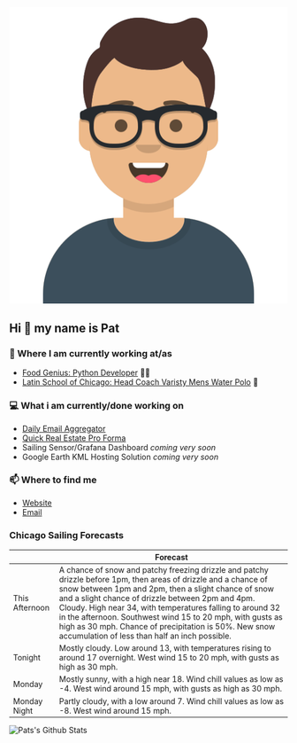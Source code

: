 [![Social banner for p-j-falconer](https://raw.githubusercontent.com/P-J-FALCONER/P-J-FALCONER/master/assets/avataaars.svg)](https://patfalconer.com/)
## Hi :wave: my name is Pat

### 💼 Where I am currently working at/as
- [Food Genius: Python Developer](https://getfoodgenius.com/) 🍔🐍
- [Latin School of Chicago: Head Coach Varisty Mens Water Polo](https://www.latinschool.org/) 🤽


### 💻 What i am currently/done working on
 - [Daily Email Aggregator](https://github.com/P-J-FALCONER/dott_daily_mail)
 - [Quick Real Estate Pro Forma](https://github.com/P-J-FALCONER/henry)
 - Sailing Sensor/Grafana Dashboard *coming very soon*
 - Google Earth KML Hosting Solution *coming very soon*

### 📫 Where to find me
 - [Website](https://patfalconer.com/)
 - [Email](mailto:patrick.j.falconer@gmail.com)


### Chicago Sailing Forecasts
|   | Forecast  |
|---|---|
| This Afternoon | A chance of snow and patchy freezing drizzle and patchy drizzle before 1pm, then areas of drizzle and a chance of snow between 1pm and 2pm, then a slight chance of snow and a slight chance of drizzle between 2pm and 4pm. Cloudy. High near 34, with temperatures falling to around 32 in the afternoon. Southwest wind 15 to 20 mph, with gusts as high as 30 mph. Chance of precipitation is 50%. New snow accumulation of less than half an inch possible. |
| Tonight | Mostly cloudy. Low around 13, with temperatures rising to around 17 overnight. West wind 15 to 20 mph, with gusts as high as 30 mph. |
| Monday | Mostly sunny, with a high near 18. Wind chill values as low as -4. West wind around 15 mph, with gusts as high as 30 mph. |
| Monday Night | Partly cloudy, with a low around 7. Wind chill values as low as -8. West wind around 15 mph. |

![Pats's Github Stats](https://github-readme-stats.vercel.app/api?username=p-j-falconer&show_icons=true&theme=radical)
